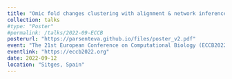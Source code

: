 ```yaml
---
title: "Omic fold changes clustering with alignment & network inference: a statistical approach to study the radiation response of endothelial cells."
collection: talks
#type: "Poster"
#permalink: /talks/2022-09-ECCB
posterurl: "https://parsenteva.github.io/files/poster_v2.pdf"
event: "The 21st European Conference on Computational Biology (ECCB2022)"
eventlink: "https://eccb2022.org"
date: 2022-09-12
location: "Sitges, Spain"
---
```

